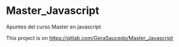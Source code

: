 # Master_Javascript
Apuntes del curso Master en javascript

This project is on https://gitlab.com/GeraSaucedo/Master_Javascript
